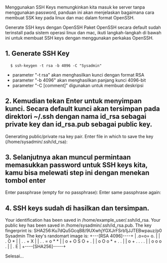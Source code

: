 Menggunakan SSH Keys memungkinkan kita masuk ke server tanpa menggunakan password, panduan ini akan menjelaskan bagaimana cara membuat SSK key pada linux dan mac dalam format OpenSSH.

Generate SSH keys dengan OpenSSH
Paket OpenSSH secara default sudah terinstall pada sistem operasi linux dan mac, ikuti langkah-langkah di bawah ini untuk membuat SSH keys dengan menggunakan perkakas OpenSSH.


<h2>1. Generate SSH Key</h2>
<pre>
  <code>$ ssh-keygen -t rsa -b 4096 -C "Sysadmin"</code>
</pre>
<ul>
  <li>parameter  "-t rsa" akan menghasilkan kunci dengan format RSA</li>
  <li>parameter "-b 4096" akan menghasilkan panjang kunci 4096-bit</li>
  <li>parameter "-C [comment]" digunakan untuk membuat deskripsi</li>
</ul>

<h2>2. Kemudian tekan Enter untuk menyimpan kunci. Secara default kunci akan tersimpan pada direktori ~/.ssh dengan nama id_rsa sebagai private key dan id_rsa.pub sebagai public key.</h2>

Generating public/private rsa key pair.
Enter file in which to save the key (/home/sysadmin/.ssh/id_rsa):
<h2>3. Selanjutnya akan muncul permintaan memasukkan password untuk SSH keys kita, kamu bisa melewati step ini dengan menekan tombol enter</h2>

Enter passphrase (empty for no passphrase):
Enter same passphrase again:
<h2>4. SSH keys sudah di hasilkan dan tersimpan.</h2>

Your identification has been saved in /home/example_user/.ssh/id_rsa.
Your public key has been saved in /home/sysadmin/.ssh/id_rsa.pub.
The key fingerprint is:
SHA256:Ku7dQu5GcqB8/9UXwhjYGXJrFSrb1jJJTEBwpauz/p0 Sysadmin
The key's randomart image is:
+---[RSA 4096]----+
|      .o=o= o.   |
|       . O *     |
|    . . + X      |
| . . = o * *     |
|  o + O S O + .  |
|   o O o * + . . |
|    o + . . . .  |
|     o o o   .   |
|      . E        |
+----[SHA256]-----+

<p>Selesai...</p>
